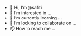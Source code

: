 - 👋 Hi, I’m @safiti
- 👀 I’m interested in ...
- 🌱 I’m currently learning ...
- 💞️ I’m looking to collaborate on ...
- 📫 How to reach me ...

<!---
safiti/safiti is a ✨ special ✨ repository because its `README.md` (this file) appears on your GitHub profile.
You can click the Preview link to take a look at your changes.
--->
